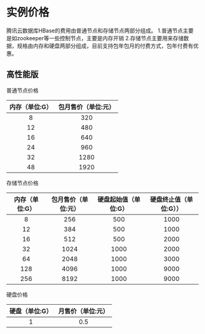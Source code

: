 ﻿# 实例价格
腾讯云数据库HBase的费用由普通节点和存储节点两部分组成。
1.普通节点主要是如zookeeper等一些控制节点，主要是内存开销
2.存储节点主要用来存储数据，规格由内存和硬盘两部分组成，目前支持包年包月的付费方式，包年付费有优惠。

## 高性能版

普通节点价格

|内存（单位:G）|包月售价（单位:元）|
|:--:|:--:|
|8|320|
|12|480|
|16|640|
|24|960|
|32|1280|
|48|1920|


存储节点价格

|内存（单位:G）|包月售价（单位:元）|硬盘起始值（单位:G）|硬盘终止值（单位:G））|
|:--:|:--:|:--:|:--:|
|8|256|500|1000|
|12|384|500|1000|
|16|512|500|2000|
|32|1024|1000|2000|
|64|2048|1000|3000|
|128|4096|1000|9000|
|256|8192|1000|9000|


硬盘价格

|硬盘（单位:G）|月售价（单位:元）|
|:--:|:--:|
|1|0.5|
